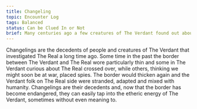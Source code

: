 ```yaml
---
title: Changeling
topic: Encounter Log
tags: Balanced
status: Can be Clued In or Not
brief: Many centuries ago a few creatures of The Verdant found out about The Real and either came over and fell in love with humans or placed spies.
---
```


Changelings are the decedents of people and creatures of The Verdant that investigated The Real a long time ago. Some time in the past the border between The Verdant and The Real wore particularly thin and some in The Verdant curious about The Real crossed over, while others, thinking we might soon be at war, placed spies. The border would thicken again and the Verdant folk on The Real side were stranded, adapted and mixed with humanity. Changelings are their decedents and, now that the border has become endangered, they can easily tap into the etheric energy of The Verdant, sometimes without even meaning to. 